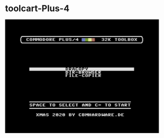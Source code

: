 # toolcart-Plus-4
![screenshot](https://github.com/cbmuser/toolcart-Plus-4/blob/main/toolcart.jpg) 
